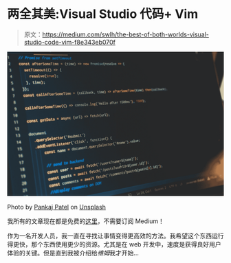 # 两全其美:Visual Studio 代码+ Vim

> 原文：<https://medium.com/swlh/the-best-of-both-worlds-visual-studio-code-vim-f8e343eb070f>

![](img/8cb892227a4290e9c094fa77475c465a.png)

Photo by [Pankaj Patel](https://unsplash.com/@pankajpatel?utm_source=medium&utm_medium=referral) on [Unsplash](https://unsplash.com?utm_source=medium&utm_medium=referral)

我所有的文章现在都是免费的[这里](https://brandonburrus.com/blog)，不需要订阅 Medium！

作为一名开发人员，我一直在寻找让事情变得更高效的方法。我希望这个东西运行得更快，那个东西使用更少的资源。尤其是在 web 开发中，速度是获得良好用户体验的关键。但是直到我被介绍给*维姆*我才开始…